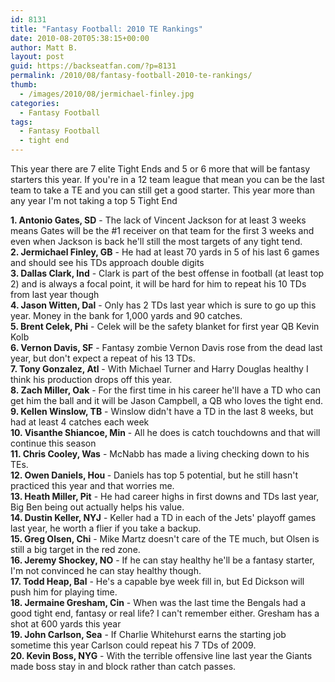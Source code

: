 ```yaml
---
id: 8131
title: "Fantasy Football: 2010 TE Rankings"
date: 2010-08-20T05:38:15+00:00
author: Matt B.
layout: post
guid: https://backseatfan.com/?p=8131
permalink: /2010/08/fantasy-football-2010-te-rankings/
thumb:
  - /images/2010/08/jermichael-finley.jpg
categories:
  - Fantasy Football
tags:
  - Fantasy Football
  - tight end
---
```


<div class="entry">
  <p>
    This year there are 7 elite Tight Ends and 5 or 6 more that will be fantasy starters this year. If you're in a 12 team league that mean you can be the last team to take a TE and you can still get a good starter. This year more than any year I'm not taking a top 5 Tight End
  </p>

  <p>
    <strong>1. Antonio Gates, SD</strong> - The lack of Vincent Jackson for at least 3 weeks means Gates will be the #1 receiver on that team for the first 3 weeks and even when Jackson is back he'll still the most targets of any tight tend.<br /> <strong> 2. Jermichael Finley, GB</strong> - He had at least 70 yards in 5 of his last 6 games and should see his TDs approach double digits<br /> <strong>3. Dallas Clark, Ind</strong> - Clark is part of the best offense in football (at least top 2) and is always a focal point, it will be hard for him to repeat his 10 TDs from last year though<br /> <strong> 4. Jason Witten, Dal</strong> - Only has 2 TDs last year which is sure to go up this year. Money in the bank for 1,000 yards and 90 catches.<br /> <strong> 5. Brent Celek, Phi</strong> - Celek will be the safety blanket for first year QB Kevin Kolb<br /> <strong> 6. Vernon Davis, SF</strong> - Fantasy zombie Vernon Davis rose from the dead last year, but don't expect a repeat of his 13 TDs.<br /> <strong> 7. Tony Gonzalez, Atl</strong> - With Michael Turner and Harry Douglas healthy I think his production drops off this year.<br /> <strong> 8. Zach Miller, Oak</strong> - For the first time in his career he'll have a TD who can get him the ball and it will be Jason Campbell, a QB who loves the tight end.<br /> <strong> 9. Kellen Winslow, TB</strong> - Winslow didn't have a TD in the last 8 weeks, but had at least 4 catches each week<br /> <strong>10. Visanthe Shiancoe, Min</strong> - All he does is catch touchdowns and that will continue this season<br /> <strong> 11. Chris Cooley, Was</strong> - McNabb has made a living checking down to his TEs.<br /> <strong> 12. Owen Daniels, Hou </strong>- Daniels has top 5 potential, but he still hasn't practiced this year and that worries me.<br /> <strong> 13. Heath Miller, Pit</strong> - He had career highs in first downs and TDs last year, Big Ben being out actually helps his value.<br /> <strong> 14. Dustin Keller, NYJ</strong> - Keller had a TD in each of the Jets' playoff games last year, he worth a flier if you take a backup.<br /> <strong> 15. Greg Olsen, Chi</strong> - Mike Martz doesn't care of the TE much, but Olsen is still a big target in the red zone.<br /> <strong> 16. Jeremy Shockey, NO</strong> - If he can stay healthy he'll be a fantasy starter, I'm not convinced he can stay healthy though.<br /> <strong> 17. Todd Heap, Bal</strong> - He's a capable bye week fill in, but Ed Dickson will push him for playing time.<br /> <strong> 18. Jermaine Gresham, Cin</strong> - When was the last time the Bengals had a good tight end, fantasy or real life? I can't remember either. Gresham has a shot at 600 yards this year<br /> <strong> 19. John Carlson, Sea</strong> - If Charlie Whitehurst earns the starting job sometime this year Carlson could repeat his 7 TDs of 2009.<br /> <strong> 20. Kevin Boss, NYG</strong> - With the terrible offensive line last year the Giants made boss stay in and block rather than catch passes.
  </p>
</div>
